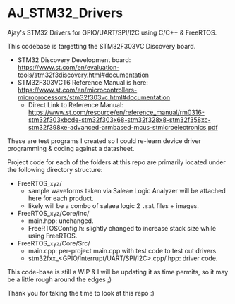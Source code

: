 # AJ_STM32_Drivers
Ajay's STM32 Drivers for GPIO/UART/SPI/I2C using C/C++ &amp; FreeRTOS.

This codebase is targetting the STM32F303VC Discovery board.
  - STM32 Discovery Development board: https://www.st.com/en/evaluation-tools/stm32f3discovery.html#documentation
  - STM32F303VCT6 Reference Manual is here: https://www.st.com/en/microcontrollers-microprocessors/stm32f303vc.html#documentation
    - Direct Link to Reference Manual: https://www.st.com/resource/en/reference_manual/rm0316-stm32f303xbcde-stm32f303x68-stm32f328x8-stm32f358xc-stm32f398xe-advanced-armbased-mcus-stmicroelectronics.pdf 

These are test programs I created so I could re-learn device driver programming & coding against a datasheet.

Project code for each of the folders at this repo are primarily located under the following directory structure:
  - FreeRTOS_`xyz`/
    - sample waveforms taken via Saleae Logic Analyzer will be attached here for each product.
    - likely will be a combo of salaea logic 2 `.sal` files + images.
  - FreeRTOS_`xyz`/Core/Inc/
    - main.hpp: unchanged.
    - FreeRTOSConfig.h: slightly changed to increase stack size while using FreeRTOS.
  - FreeRTOS_`xyz`/Core/Src/
    - main.cpp: per-project main.cpp with test code to test out drivers.
    - stm32fxx_<GPIO/Interrupt/UART/SPI/I2C>.cpp/.hpp: driver code.

This code-base is still a WIP & I will be updating it as time permits, so it may be a little rough around the edges ;)

Thank you for taking the time to look at this repo :)

